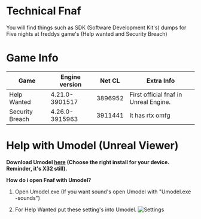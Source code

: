 # Technical Fnaf
You will find things such as SDK (Software Development Kit's) dumps for Five nights at freddys game's (Help wanted and Security Breach)

# Game Info
| Game               | Engine version  | Net CL   | Extra Info                               |
| ------------------ | --------------- | -------- | ---------------------------------------- |
| Help Wanted        | 4.21.0-3901517  | 3896952  | First official fnaf in Unreal Engine.    |
| Security Breach    | 4.26.0-3915963  | 3911441  | It has rtx omfg                          |

# Help with Umodel (Unreal Viewer)
 
 **Download Umodel [here](https://www.gildor.org/en/projects/umodel#files) (Choose the right install for your device. Reminder, it's X32 still).**
 
 **How do i open Fnaf with Umodel?**
 
 1. Open Umodel.exe (If you want sound's open Umodel with "Umodel.exe -sounds")

 2. For Help Wanted put these setting's into Umodel. ![Settings](https://cdn.discordapp.com/attachments/770696401776672813/816367417239928852/unknown.png)  
